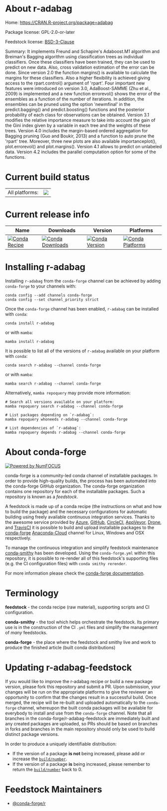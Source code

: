 About r-adabag
==============

Home: https://CRAN.R-project.org/package=adabag

Package license: GPL-2.0-or-later

Feedstock license: [BSD-3-Clause](https://github.com/conda-forge/r-adabag-feedstock/blob/main/LICENSE.txt)

Summary: It implements Freund and Schapire's Adaboost.M1 algorithm and Breiman's Bagging algorithm using classification trees as individual classifiers. Once these classifiers have been trained, they can be used to predict on new data. Also, cross validation estimation of the error can be done. Since version 2.0 the function margins() is available to calculate the margins for these classifiers. Also a higher flexibility is achieved giving access to the rpart.control() argument of 'rpart'. Four important new features were introduced on version 3.0, AdaBoost-SAMME (Zhu et al., 2009) is implemented and a new function errorevol() shows the error of the ensembles as a function of the number of iterations. In addition, the ensembles can be pruned using the option 'newmfinal' in the predict.bagging() and predict.boosting() functions and the posterior probability of each class for observations can be obtained. Version 3.1 modifies the relative importance measure to take into account the gain of the Gini index given by a variable in each tree and the weights of these trees. Version 4.0 includes the margin-based ordered aggregation for Bagging pruning (Guo and Boukir, 2013) and a function to auto prune the 'rpart' tree. Moreover, three new plots are also available importanceplot(), plot.errorevol() and plot.margins(). Version 4.1 allows to predict on unlabeled data. Version 4.2 includes the parallel computation option for some of the functions.

Current build status
====================


<table><tr><td>All platforms:</td>
    <td>
      <a href="https://dev.azure.com/conda-forge/feedstock-builds/_build/latest?definitionId=14420&branchName=main">
        <img src="https://dev.azure.com/conda-forge/feedstock-builds/_apis/build/status/r-adabag-feedstock?branchName=main">
      </a>
    </td>
  </tr>
</table>

Current release info
====================

| Name | Downloads | Version | Platforms |
| --- | --- | --- | --- |
| [![Conda Recipe](https://img.shields.io/badge/recipe-r--adabag-green.svg)](https://anaconda.org/conda-forge/r-adabag) | [![Conda Downloads](https://img.shields.io/conda/dn/conda-forge/r-adabag.svg)](https://anaconda.org/conda-forge/r-adabag) | [![Conda Version](https://img.shields.io/conda/vn/conda-forge/r-adabag.svg)](https://anaconda.org/conda-forge/r-adabag) | [![Conda Platforms](https://img.shields.io/conda/pn/conda-forge/r-adabag.svg)](https://anaconda.org/conda-forge/r-adabag) |

Installing r-adabag
===================

Installing `r-adabag` from the `conda-forge` channel can be achieved by adding `conda-forge` to your channels with:

```
conda config --add channels conda-forge
conda config --set channel_priority strict
```

Once the `conda-forge` channel has been enabled, `r-adabag` can be installed with `conda`:

```
conda install r-adabag
```

or with `mamba`:

```
mamba install r-adabag
```

It is possible to list all of the versions of `r-adabag` available on your platform with `conda`:

```
conda search r-adabag --channel conda-forge
```

or with `mamba`:

```
mamba search r-adabag --channel conda-forge
```

Alternatively, `mamba repoquery` may provide more information:

```
# Search all versions available on your platform:
mamba repoquery search r-adabag --channel conda-forge

# List packages depending on `r-adabag`:
mamba repoquery whoneeds r-adabag --channel conda-forge

# List dependencies of `r-adabag`:
mamba repoquery depends r-adabag --channel conda-forge
```


About conda-forge
=================

[![Powered by
NumFOCUS](https://img.shields.io/badge/powered%20by-NumFOCUS-orange.svg?style=flat&colorA=E1523D&colorB=007D8A)](https://numfocus.org)

conda-forge is a community-led conda channel of installable packages.
In order to provide high-quality builds, the process has been automated into the
conda-forge GitHub organization. The conda-forge organization contains one repository
for each of the installable packages. Such a repository is known as a *feedstock*.

A feedstock is made up of a conda recipe (the instructions on what and how to build
the package) and the necessary configurations for automatic building using freely
available continuous integration services. Thanks to the awesome service provided by
[Azure](https://azure.microsoft.com/en-us/services/devops/), [GitHub](https://github.com/),
[CircleCI](https://circleci.com/), [AppVeyor](https://www.appveyor.com/),
[Drone](https://cloud.drone.io/welcome), and [TravisCI](https://travis-ci.com/)
it is possible to build and upload installable packages to the
[conda-forge](https://anaconda.org/conda-forge) [Anaconda-Cloud](https://anaconda.org/)
channel for Linux, Windows and OSX respectively.

To manage the continuous integration and simplify feedstock maintenance
[conda-smithy](https://github.com/conda-forge/conda-smithy) has been developed.
Using the ``conda-forge.yml`` within this repository, it is possible to re-render all of
this feedstock's supporting files (e.g. the CI configuration files) with ``conda smithy rerender``.

For more information please check the [conda-forge documentation](https://conda-forge.org/docs/).

Terminology
===========

**feedstock** - the conda recipe (raw material), supporting scripts and CI configuration.

**conda-smithy** - the tool which helps orchestrate the feedstock.
                   Its primary use is in the construction of the CI ``.yml`` files
                   and simplify the management of *many* feedstocks.

**conda-forge** - the place where the feedstock and smithy live and work to
                  produce the finished article (built conda distributions)


Updating r-adabag-feedstock
===========================

If you would like to improve the r-adabag recipe or build a new
package version, please fork this repository and submit a PR. Upon submission,
your changes will be run on the appropriate platforms to give the reviewer an
opportunity to confirm that the changes result in a successful build. Once
merged, the recipe will be re-built and uploaded automatically to the
`conda-forge` channel, whereupon the built conda packages will be available for
everybody to install and use from the `conda-forge` channel.
Note that all branches in the conda-forge/r-adabag-feedstock are
immediately built and any created packages are uploaded, so PRs should be based
on branches in forks and branches in the main repository should only be used to
build distinct package versions.

In order to produce a uniquely identifiable distribution:
 * If the version of a package **is not** being increased, please add or increase
   the [``build/number``](https://docs.conda.io/projects/conda-build/en/latest/resources/define-metadata.html#build-number-and-string).
 * If the version of a package **is** being increased, please remember to return
   the [``build/number``](https://docs.conda.io/projects/conda-build/en/latest/resources/define-metadata.html#build-number-and-string)
   back to 0.

Feedstock Maintainers
=====================

* [@conda-forge/r](https://github.com/conda-forge/r/)

